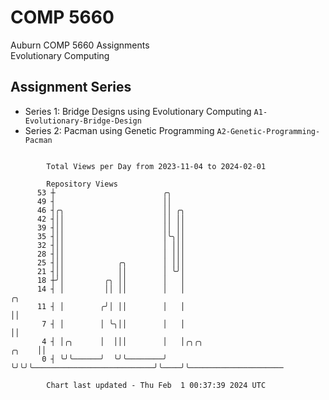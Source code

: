 # COMP 5660
Auburn COMP 5660 Assignments  
Evolutionary Computing

## Assignment Series
- Series 1: Bridge Designs using Evolutionary Computing `A1-Evolutionary-Bridge-Design`
- Series 2: Pacman using Genetic Programming `A2-Genetic-Programming-Pacman`

```

        Total Views per Day from 2023-11-04 to 2024-02-01

        Repository Views
      53 ┼                        ╭╮
      49 ┤                        ││
      46 ┤╭╮                      ││ ╭╮
      42 ┤││                      ││ ││
      39 ┤││                      ││ ││
      35 ┤││                      │╰╮││
      32 ┤││                      │ │││
      28 ┤││                      │ │││
      25 ┤││            ╭╮        │ │││
      21 ┤││            ││        │ ╰╯│
      18 ┼╯│         ╭╮ ││        │   │
      14 ┤ │         ││ ││        │   │                                     ╭╮
      11 ┤ │        ╭╯│ ││        │   │                                     ││
       7 ┤ │        │ ╰╮││        │   │                                     ││
       4 ┤ │╭╮      │  │││        │   │╭╮╭╮                           ╭╮    ││
       0 ┤ ╰╯╰──────╯  ╰╯╰────────╯   ╰╯╰╯╰───────────────────────────╯╰────╯╰─────────────────────

        Chart last updated - Thu Feb  1 00:37:39 2024 UTC
        
```
